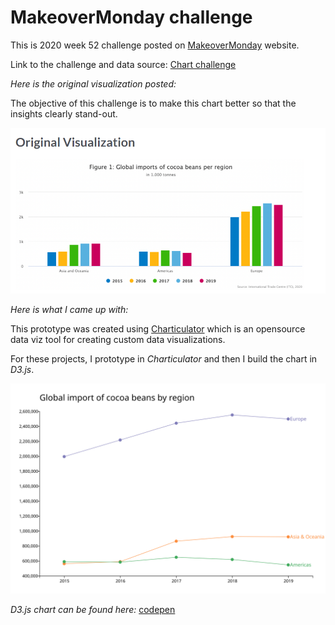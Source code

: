 # MakeoverMonday challenge

This is 2020 week 52 challenge posted on [MakeoverMonday](https://www.makeovermonday.co.uk/data/data-sets-2020/) website.

Link to the challenge and data source: [Chart challenge](https://data.world/makeovermonday/2020w52)

_Here is the original visualization posted:_

The objective of this challenge is to make this chart better so that the insights clearly stand-out.

![original viz](./misc/original_visualization.PNG)

_Here is what I came up with:_

This prototype was created using [Charticulator]("https://charticulator.com/) which is an opensource data viz tool for creating custom data visualizations.

For these projects, I prototype in _Charticulator_ and then I build the chart in _D3.js_.

![my data viz](./misc/charticulator.svg)

_D3.js chart can be found here:_ [codepen](https://codepen.io/ksp585/full/qBraEdj)
